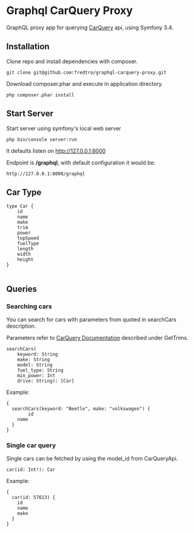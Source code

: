 Graphql CarQuery Proxy
=========================

GraphQL proxy app for querying [CarQuery](http://www.carqueryapi.com/documentation/) api, using Symfony 3.4. 

Installation
------------
Clone repo and install dependencies with composer.

```
git clone git@github.com:fredtro/graphql-carquery-proxy.git

```
Download composer.phar and execute in application directory.
```
php composer.phar install
```

Start Server
------------
Start server using symfony's local web server

```
php bin/console server:run
```

It defaults listen on http://127.0.0.1:8000

Endpoint is **/graphql**, with default configuration it would be:
```
http://127.0.0.1:8000/graphql
```



Car Type
--------

```
type Car {
    id
    name
    make
    trim
    power
    topSpeed
    fuelType
    length
    width
    height    
}
    
```

Queries
-------

### Searching cars

You can search for cars with parameters from quoted in searchCars description.

Parameters refer to [CarQuery Documentation](http://www.carqueryapi.com/documentation/api-usage/) described under GetTrims. 

```
searchCars(
    keyword: String
    make: String
    model: String
    fuel_type: String
    min_power: Int
    drive: String): [Car]
```
Example:
```
{
  searchCars(keyword: "Beetle", make: "volkswagen") {
 		id
    name
  }
}
```


### Single car query
Single cars can be fetched by using the model_id from CarQueryApi.

```
car(id: Int!): Car

```

Example:

```
{
  car(id: 57613) {
    id
    name
    make
  }
}
```
